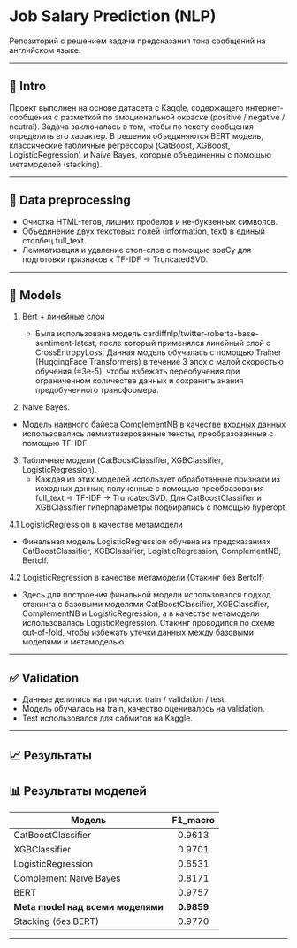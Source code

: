 # Job Salary Prediction (NLP)

Репозиторий с решением задачи предсказания тона сообщений на английском языке.  

---

## 📌 Intro

Проект выполнен на основе датасета с Kaggle, содержащего интернет-сообщения с разметкой по эмоциональной окраске (positive / negative / neutral). Задача заключалась в том, чтобы по тексту сообщения определить его характер. В решении объединяются BERT модель, классические табличные регрессоры (CatBoost, XGBoost, LogisticRegression) и Naive Bayes, которые объединенны с помощью метамоделей (stacking). 

---

## 🔧 Data preprocessing

- Очистка HTML-тегов, лишних пробелов и не-буквенных символов.  
- Объединение двух текстовых полей (information, text) в единый столбец full_text.  
- Лемматизация и удаление стоп-слов с помощью spaCy для подготовки признаков к TF-IDF → TruncatedSVD.

---

## 🤖 Models

1. Bert + линейные слои  
   - Была использована модель cardiffnlp/twitter-roberta-base-sentiment-latest, после который применялся линейный слой с CrossEntropyLoss. Данная модель обучалась с помощью Trainer (HuggingFace Transformers) в течение 3 эпох с малой скоростью обучения (≈3e-5), чтобы избежать переобучения при ограниченном количестве данных и сохранить знания предобученного трансформера.

2.  Naive Bayes.
   - Модель наивного байеса ComplementNB в качестве входных данных использовались лемматизированные тексты, преобразованные с помощью TF-IDF.
   
3. Табличные модели (CatBoostClassifier, XGBClassifier, LogisticRegression).
   - Каждая из этих моделей использует обработанные признаки из исходных данных, полученные с помощью преобразования full_text → TF-IDF → TruncatedSVD. Для CatBoostClassifier и XGBClassifier гиперпараметры подбирались с помощью hyperopt. 

4.1 LogisticRegression в качестве метамодели  
   - Финальная модель LogisticRegression обучена на предсказаниях CatBoostClassifier, XGBClassifier, LogisticRegression, ComplementNB, Bertclf.
     
4.2 LogisticRegression в качестве метамодели (Стакинг без Bertclf)
   - Здесь для построения финальной модели использовался подход стэкинга с базовыми моделями CatBoostClassifier, XGBClassifier, ComplementNB и LogisticRegression, а в качестве метамодели использовалась LogisticRegression. Стакинг проводился по схеме out-of-fold, чтобы избежать утечки данных между базовыми моделями и метамоделью.
   
---

## ✅ Validation
- Данные делились на три части: train / validation / test.  
- Модель обучалась на train, качество оценивалось на validation.  
- Test использовался для сабмитов на Kaggle.
   
---

## 📈 Результаты

## 📊 Результаты моделей

| Модель                                   |  F1_macro  |
|------------------------------------------|:-------:|
| CatBoostClassifier                       | 0.9613 |
| XGBClassifier                            | 0.9701 |
| LogisticRegression                       | 0.6531 |
| Complement Naive Bayes                   | 0.8171 |
| BERT                                     | 0.9757 |
| **Meta model над всеми моделями**        | **0.9859** |
| Stacking (без BERT)                      |  0.9770 |
 

---
